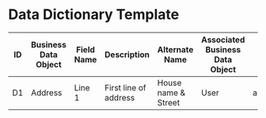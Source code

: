 # Data Dictionary Template

| ID | Business Data Object | Field Name | Description              | Alternate Name      | Associated Business Data Object | Data Field   | Unique Value? | Data Type    | Length | Owner |
| -- | -------------------- | ---------- | ------------------------ | ------------------- | ------------------------------- | ------------ | ------------- | ------------ | ------ | ----- |
| D1 | Address              | Line 1     | First line of address    | House name & Street | User                            | addressLine1 | N             | Alphanumeric | 50     |       |



